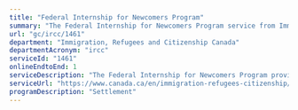 ```yaml
---
title: "Federal Internship for Newcomers Program"
summary: "The Federal Internship for Newcomers Program service from Immigration, Refugees and Citizenship Canada is available end-to-end online, according to the GC Service Inventory."
url: "gc/ircc/1461"
department: "Immigration, Refugees and Citizenship Canada"
departmentAcronym: "ircc"
serviceId: "1461"
onlineEndtoEnd: 1
serviceDescription: "The Federal Internship for Newcomers Program provides eligible internationally trained professionals and former student refugees with relevant work experience by matching their skills with employers in federal, provincial, and municipal organizations. Interns are supported with training and mentorship opportunities. Hiring managers also receive cross-cultural support."
serviceUrl: "https://www.canada.ca/en/immigration-refugees-citizenship/services/new-immigrants/prepare-life-canada/prepare-work/federal-internship.html"
programDescription: "Settlement"
---
```

